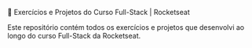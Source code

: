 🚀 Exercícios e Projetos do Curso Full-Stack | Rocketseat

Este repositório contém todos os exercícios e projetos que desenvolvi ao longo do curso Full-Stack da Rocketseat. 
